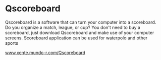 # Qscoreboard
Qscoreboard is a software that can turn your computer into a scoreboard. 
Do you organize a match, league, or cup? You don't need to buy a scoreboard, just download Qscoreboard and make use of your computer screens.
Scoreboard application can be used for waterpolo and other sports

www.xente.mundo-r.com/Qscoreboard
